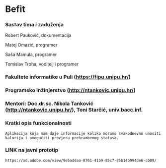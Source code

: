 # Befit



### Sastav tima i zaduženja

Robert Pauković, dokumentacija 

Matej Omazić, programer

Saša Mamula, programer

Tomislav Troha, voditelj i programer

### Fakultete informatike u Puli (https://fipu.unipu.hr/)

### Programsko inžinjerstvo (http://ntankovic.unipu.hr/)

### Mentori: Doc.dr.sc. Nikola Tanković (http://ntankovic.unipu.hr/), Toni Starčić, univ.bacc.inf.

### Kratki opis funkcionalnosti

 ```
 Aplikacija koja nam daje informacije koliko moramo svakodnevno unositi kalorija i omogućiti provjeru prehrambenog statusa.
 
 ```
 
 ### LINK na javni prototip
 
 ```
 https://xd.adobe.com/view/9e5addaa-8761-41b9-85c7-85b14b994de6-cb09/
 
 ```
 

 
